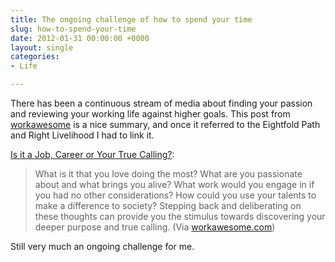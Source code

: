 ```yaml
---
title: The ongoing challenge of how to spend your time
slug: how-to-spend-your-time
date: 2012-01-31 00:00:00 +0000
layout: single
categories: 
- Life

---
```

There has been a continuous stream of media about finding your passion and reviewing your working life against higher goals. This post from [workawesome][workawesome] is a nice summary, and once it referred to the Eightfold Path and Right Livelihood I had to link it.

[Is it a Job, Career or Your True Calling?][workawesome 2]:

> What is it that you love doing the most? What are you passionate about and what brings you alive? What work would you engage in if you had no other considerations? How could you use your talents to make a difference to society? Stepping back and deliberating on these thoughts can provide you the stimulus towards discovering your deeper purpose and true calling.
(Via [workawesome.com][workawesome])

Still very much an ongoing challenge for me.

[workawesome]: http://workawesome.com/
[workawesome 2]: http://workawesome.com/career/true-calling/
